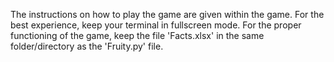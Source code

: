 The instructions on how to play the game are given within the game.
For the best experience, keep your terminal in fullscreen mode.
For the proper functioning of the game, keep the file 'Facts.xlsx' in the 
same folder/directory as the 'Fruity.py' file.
